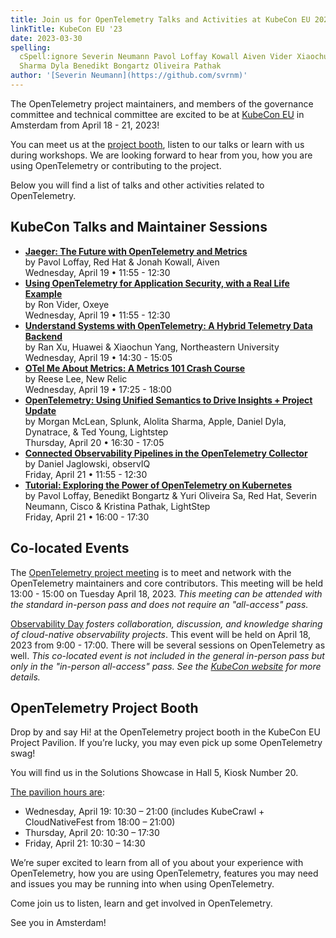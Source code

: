 ```yaml
---
title: Join us for OpenTelemetry Talks and Activities at KubeCon EU 2023
linkTitle: KubeCon EU '23
date: 2023-03-30
spelling:
  cSpell:ignore Severin Neumann Pavol Loffay Kowall Aiven Vider Xiaochun Alolita
  Sharma Dyla Benedikt Bongartz Oliveira Pathak
author: '[Severin Neumann](https://github.com/svrnm)'
---
```


The OpenTelemetry project maintainers, and members of the governance committee
and technical committee are excited to be at [KubeCon EU][] in Amsterdam from
April 18 - 21, 2023!

You can meet us at the [project booth][], listen to our talks or learn with us
during workshops. We are looking forward to hear from you, how you are using
OpenTelemetry or contributing to the project.

Below you will find a list of talks and other activities related to
OpenTelemetry.

## KubeCon Talks and Maintainer Sessions

- **[Jaeger: The Future with OpenTelemetry and Metrics](https://sched.co/1HySf)**<br>
  by Pavol Loffay, Red Hat & Jonah Kowall, Aiven<br> Wednesday, April 19 •
  11:55 - 12:30
- **[Using OpenTelemetry for Application Security, with a Real Life Example](https://sched.co/1HyYT)**<br>
  by Ron Vider, Oxeye<br> Wednesday, April 19 • 11:55 - 12:30
- **[Understand Systems with OpenTelemetry: A Hybrid Telemetry Data Backend](https://sched.co/1Hyb2)**<br>
  by Ran Xu, Huawei & Xiaochun Yang, Northeastern University<br> Wednesday,
  April 19 • 14:30 - 15:05
- **[OTel Me About Metrics: A Metrics 101 Crash Course](https://sched.co/1Hya1)**<br>
  by Reese Lee, New Relic<br> Wednesday, April 19 • 17:25 - 18:00
- **[OpenTelemetry: Using Unified Semantics to Drive Insights + Project Update](https://sched.co/1HyS5)**<br>
  by Morgan McLean, Splunk, Alolita Sharma, Apple, Daniel Dyla, Dynatrace, & Ted
  Young, Lightstep<br> Thursday, April 20 • 16:30 - 17:05
- **[Connected Observability Pipelines in the OpenTelemetry Collector](https://sched.co/1HyXb)**<br>
  by Daniel Jaglowski, observIQ<br> Friday, April 21 • 11:55 - 12:30
- **[Tutorial: Exploring the Power of OpenTelemetry on Kubernetes](https://sched.co/1HyZ3)**<br>
  by Pavol Loffay, Benedikt Bongartz & Yuri Oliveira Sa, Red Hat, Severin
  Neumann, Cisco & Kristina Pathak, LightStep<br> Friday, April 21 • 16:00 -
  17:30

## Co-located Events

The [OpenTelemetry project meeting](https://sched.co/1JWS7) is to meet and
network with the OpenTelemetry maintainers and core contributors. This meeting
will be held 13:00 - 15:00 on Tuesday April 18, 2023. _This meeting can be
attended with the standard in-person pass and does not require an "all-access"
pass._

[Observability Day][] _fosters collaboration, discussion, and knowledge sharing
of cloud-native observability projects_. This event will be held on April 18,
2023 from 9:00 - 17:00. There will be several sessions on OpenTelemetry as well.
_This co-located event is not included in the general in-person pass but only in
the "in-person all-access" pass. See the
[KubeCon website](https://events.linuxfoundation.org/kubecon-cloudnativecon-europe/register/)
for more details._

## OpenTelemetry Project Booth

Drop by and say Hi! at the OpenTelemetry project booth in the KubeCon EU Project
Pavilion. If you’re lucky, you may even pick up some OpenTelemetry swag!

You will find us in the Solutions Showcase in Hall 5, Kiosk Number 20.

[The pavilion hours are][]:

- Wednesday, April 19: 10:30 – 21:00 (includes KubeCrawl + CloudNativeFest from
  18:00 – 21:00)
- Thursday, April 20: 10:30 – 17:30
- Friday, April 21: 10:30 – 14:30

We’re super excited to learn from all of you about your experience with
OpenTelemetry, how you are using OpenTelemetry, features you may need and issues
you may be running into when using OpenTelemetry.

Come join us to listen, learn and get involved in OpenTelemetry.

See you in Amsterdam!

[kubecon eu]: https://events.linuxfoundation.org/kubecon-cloudnativecon-europe/
[project booth]:
  https://events.linuxfoundation.org/kubecon-cloudnativecon-europe/program/project-engagement/#project-pavilion
[Observability Day]:
  https://events.linuxfoundation.org/kubecon-cloudnativecon-europe/co-located-events/observability-day/
[The pavilion hours are]:
  https://events.linuxfoundation.org/kubecon-cloudnativecon-europe/program/project-engagement/#project-pavilion
